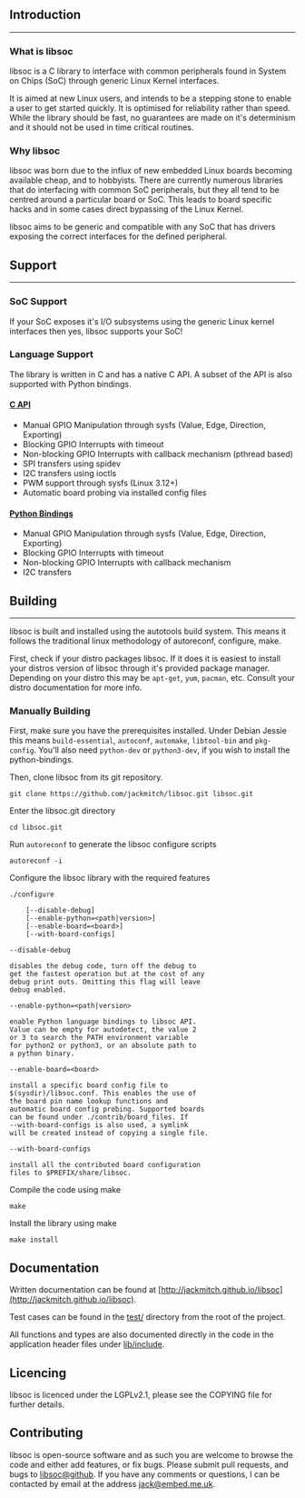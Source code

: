 ## Introduction

---

### What is libsoc

libsoc is a C library to interface with common peripherals found in
System on Chips (SoC) through generic Linux Kernel interfaces.

It is aimed at new Linux users, and intends to be a stepping stone to
enable a user to get started quickly. It is optimised for reliability
rather than speed. While the library should be fast, no guarantees are
made on it's determinism and it should not be used in time critical
routines.

### Why libsoc

libsoc was born due to the influx of new embedded Linux boards becoming
available cheap, and to hobbyists. There are currently numerous
libraries that do interfacing with common SoC peripherals, but they all
tend to be centred around a particular board or SoC. This leads to board
specific hacks and in some cases direct bypassing of the Linux Kernel.

libsoc aims to be generic and compatible with any SoC that has drivers
exposing the correct interfaces for the defined peripheral.

## Support

---

### SoC Support

If your SoC exposes it's I/O subsystems using the generic Linux kernel
interfaces then yes, libsoc supports your SoC!

### Language Support

The library is written in C and has a native C API. A subset of the API
is also supported with Python bindings.

#### [C API](http://jackmitch.github.io/libsoc/c/gpio)

- Manual GPIO Manipulation through sysfs (Value, Edge, Direction, Exporting)
- Blocking GPIO Interrupts with timeout
- Non-blocking GPIO Interrupts with callback mechanism (pthread based)
- SPI transfers using spidev
- I2C transfers using ioctls
- PWM support through sysfs (Linux 3.12+)
- Automatic board probing via installed config files

#### [Python Bindings](http://jackmitch.github.io/libsoc/python)

- Manual GPIO Manipulation through sysfs (Value, Edge, Direction, Exporting)
- Blocking GPIO Interrupts with timeout
- Non-blocking GPIO Interrupts with callback mechanism
- I2C transfers

## Building

---

libsoc is built and installed using the autotools build system. This means it
follows the traditional linux methodology of autoreconf, configure, make.

First, check if your distro packages libsoc. If it does it is easiest to install
your distros version of libsoc through it's provided package manager. Depending
on your distro this may be `apt-get`, `yum`, `pacman`, etc. Consult your distro
documentation for more info.

### Manually Building

First, make sure you have the prerequisites installed. Under Debian Jessie this
means `build-essential`, `autoconf`, `automake`, `libtool-bin` and `pkg-config`. You'll also
need `python-dev` or `python3-dev`, if you wish to install the python-bindings.

Then, clone libsoc from its git repository.

	git clone https://github.com/jackmitch/libsoc.git libsoc.git

Enter the libsoc.git directory

	cd libsoc.git

Run `autoreconf` to generate the libsoc configure scripts

	autoreconf -i

Configure the libsoc library with the required features

```text
./configure

	[--disable-debug]
	[--enable-python=<path|version>]
	[--enable-board=<board>]
	[--with-board-configs]
```

```text
--disable-debug

disables the debug code, turn off the debug to
get the fastest operation but at the cost of any
debug print outs. Omitting this flag will leave
debug enabled.
```

```text
--enable-python=<path|version>

enable Python language bindings to libsoc API.
Value can be empty for autodetect, the value 2
or 3 to search the PATH environment variable
for python2 or python3, or an absolute path to
a python binary.
```

```text
--enable-board=<board>

install a specific board config file to
$(sysdir)/libsoc.conf. This enables the use of
the board pin name lookup functions and
automatic board config probing. Supported boards
can be found under ./contrib/board_files. If
--with-board-configs is also used, a symlink
will be created instead of copying a single file.
```

```text
--with-board-configs

install all the contributed board configuration
files to $PREFIX/share/libsoc.
```

Compile the code using make

```text
make
```

Install the library using make

```text
make install
```

## Documentation

Written documentation can be found at
[http://jackmitch.github.io/libsoc](http://jackmitch.github.io/libsoc).

Test cases can be found in the 
[test/](https://github.com/jackmitch/libsoc/tree/master/test) directory
from the root of the project.

All functions and types are also documented directly in the code in the
application header files under
[lib/include](https://github.com/jackmitch/libsoc/tree/master/lib/include).

## Licencing

libsoc is licenced under the LGPLv2.1, please see the COPYING file for
further details.

## Contributing

libsoc is open-source software and as such you are welcome to browse the
code and either add features, or fix bugs. Please submit pull requests,
and bugs to [libsoc@github](http://www.github.com/jackmitch/libsoc).
If you have any comments or questions, I can be contacted by email at the
address [jack@embed.me.uk](mailto:jack@embed.me.uk).
